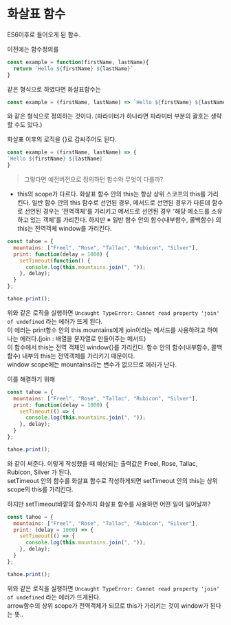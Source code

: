 # 화살표 함수

ES6이후로 들어오게 된 함수.

이전에는 함수정의를
```javascript
const example = function(firstName, lastName){
  return `Hello ${firstName} ${lastName}`
}
```
같은 형식으로 하였다면 화살표함수는
```javascript
const example = (firstName, lastName) => `Hello ${firstName} ${lastName}`
```
와 같은 형식으로 정의하는 것이다. (파라미터가 하나라면 파라미터 부분의 괄호는 생략할 수도 있다.)

화살표 이후의 로직을 {}로 감싸주어도 된다.
```javascript
const example = (firstName, lastName) => {
`Hello ${firstName} ${lastName}`
}
```


> 그렇다면 예전버전으로 정의하던 함수와 무엇이 다를까?
- this의 scope가 다르다. 화살표 함수 안의 this는 항상 상위 스코프의 this를 가리킨다.
   일반 함수 안의 this 함수로 선언된 경우, 메서드로 선언된 경우가 다른데 
    함수로 선언된 경우는 '전역객체'를 가리키고 메서드로 선언된 경우 '해당 메소드를 소유하고 있는 객체'를 가리킨다.
   하지만 ※ 일반 함수 안의 함수(내부함수, 콜백함수) 의 this는 전역객체 window를 가리킨다.


```javascript
const tahoe = {
  mountains: ["Freel", "Rose", "Tallac", "Rubicon", "Silver"],
  print: function(delay = 1000) {
    setTimeout(function() {
      console.log(this.mountains.join(", "));
    }, delay);
  }
};

tahoe.print();
```
위와 같은 로직을 실행하면 `Uncaught TypeError: Cannot read property 'join' of undefined` 라는 에러가 뜨게 된다.<br/>
이 에러는 print함수 안의 this.mountains에게 join이라는 메서드를 사용하려고 하여 나는 에러다.(join : 배열을 문자열로 만들어주는 메서드)<br/>
이 함수에서 this는 전역 객체인 window{}를 가리킨다. 함수 안의 함수(내부함수, 콜백함수) 내부의 this는 전역객체를 가리키기 때문이다.<br/>
window scope에는 mountains라는 변수가 없으므로 에러가 난다.


이를 해결하기 위해
```javascript
const tahoe = {
  mountains: ["Freel", "Rose", "Tallac", "Rubicon", "Silver"],
  print: function(delay = 1000) {
    setTimeout(() => {
      console.log(this.mountains.join(", "));
    }, delay);
  }
};

tahoe.print(); 
```
와 같이 써준다. 이렇게 작성했을 때 예상되는 출력값은 Freel, Rose, Tallac, Rubicon, Silver 가 된다.<br/>
setTimeout 안의 함수를 화살표 함수로 작성하게되면 setTimeout 안의 this는 상위 scope의 this를 가리킨다.<br/>

하지만 setTimeout바깥의 함수까지 화살표 함수를 사용하면 어떤 일이 일어날까?

```javascript
const tahoe = {
  mountains: ["Freel", "Rose", "Tallac", "Rubicon", "Silver"],
  print: (delay = 1000) => {
    setTimeout(() => {
      console.log(this.mountains.join(", "));
    }, delay);
  }
};

tahoe.print();
```
위와 같은 로직을 실행하면 `Uncaught TypeError: Cannot read property 'join' of undefined` 라는 에러가 뜨게된다.</br>
arrow함수의 상위 scope가 전역객체가 되므로 this가 가리키는 것이 window가 된다는 뜻..
